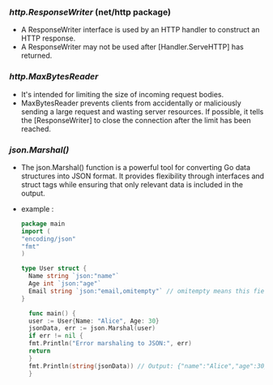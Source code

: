 ### **_http.ResponseWriter_** (net/http package)

- A ResponseWriter interface is used by an HTTP handler to construct an HTTP response.
- A ResponseWriter may not be used after [Handler.ServeHTTP] has returned.

### **_http.MaxBytesReader_**

- It's intended for limiting the size of incoming request bodies.
- MaxBytesReader prevents clients from accidentally or maliciously sending a large request and wasting server resources. If possible, it tells the [ResponseWriter] to close the connection after the limit has been reached.

### **_json.Marshal()_**

- The json.Marshal() function is a powerful tool for converting Go data structures into JSON format. It provides flexibility through interfaces and struct tags while ensuring that only relevant data is included in the output.
- example :

  ```go
  package main
  import (
  "encoding/json"
  "fmt"
  )

  type User struct {
    Name string `json:"name"`
    Age int `json:"age"`
    Email string `json:"email,omitempty"` // omitempty means this field won't be included if empty
  }

    func main() {
    user := User{Name: "Alice", Age: 30}
    jsonData, err := json.Marshal(user)
    if err != nil {
    fmt.Println("Error marshaling to JSON:", err)
    return
    }
    fmt.Println(string(jsonData)) // Output: {"name":"Alice","age":30}
    }
  ```
